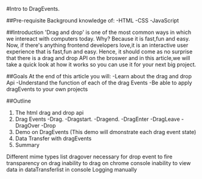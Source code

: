 #Intro to DragEvents.

##Pre-requisite
Background knowledge of:
-HTML
-CSS
-JavaScript

##Introduction
'Drag and drop' is one of the most common ways in which we intereact with computers today. Why? Because it is fast,fun and easy. Now, if there's anything frontend developers love,it is an interactive user experience that is fast,fun and easy. Hence, it should come as no surprise that there is a drag and drop API on the broswer and in this article,we will take a quick look at how it works so you can use it for your next big project. 


##Goals
At the end of this article you will:
-Learn about the drag and drop Api
-Understand the function of each of the drag Events
-Be able to apply dragEvents to your own projects

##Outline
1. The html drag and drop api
2. Drag Events
-Drag.
-Dragstart.
-Dragend.
-DragEnter
-DragLeave
-DragOver
-Drop
3. Demo on DragEvents (This demo will dmonstrate each drag event state)
4. Data Transfer with dragEvents
5. Summary


Different mime types list
dragover necessary for drop event to fire
transparency on drag
inability to drag on chrome console
inability to view data in dataTransferlist in console 
Logging manually

